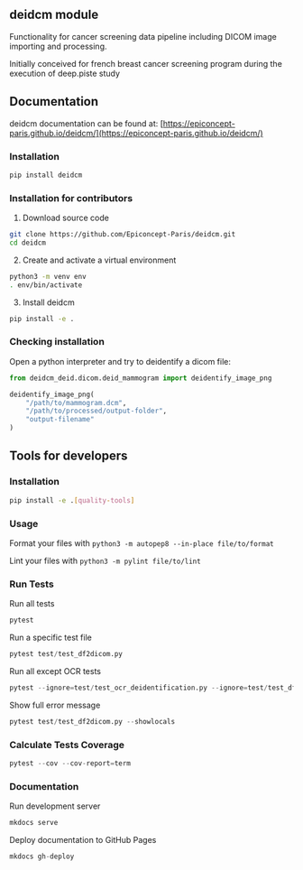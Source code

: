 ## deidcm module

Functionality for cancer screening data pipeline including DICOM image importing and processing.

Initially conceived for french breast cancer screening program during the execution of deep.piste study

## Documentation

deidcm documentation can be found at: [https://epiconcept-paris.github.io/deidcm/](https://epiconcept-paris.github.io/deidcm/)

### Installation

```bash
pip install deidcm
```

### Installation for contributors

1. Download source code

```bash
git clone https://github.com/Epiconcept-Paris/deidcm.git
cd deidcm
```

2. Create and activate a virtual environment

```bash
python3 -m venv env
. env/bin/activate
```

3. Install deidcm

```bash
pip install -e .
```

### Checking installation

Open a python interpreter and try to deidentify a dicom file:
```python
from deidcm_deid.dicom.deid_mammogram import deidentify_image_png

deidentify_image_png(
    "/path/to/mammogram.dcm",
    "/path/to/processed/output-folder",
    "output-filename"
)
```
## Tools for developers

### Installation

```bash
pip install -e .[quality-tools]
```

### Usage

Format your files with `python3 -m autopep8 --in-place file/to/format`

Lint your files with `python3 -m pylint file/to/lint`

### Run Tests

Run all tests
```py
pytest
```

Run a specific test file
```py
pytest test/test_df2dicom.py
```

Run all except OCR tests
```py
pytest --ignore=test/test_ocr_deidentification.py --ignore=test/test_df2dicom
```

Show full error message
```py
pytest test/test_df2dicom.py --showlocals
```

### Calculate Tests Coverage

```py
pytest --cov --cov-report=term
```

### Documentation

Run development server
```py
mkdocs serve
```

Deploy documentation to GitHub Pages
```py
mkdocs gh-deploy
```
